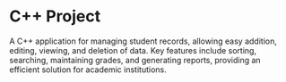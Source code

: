 # C++ Project
A C++ application for managing student records, allowing easy addition, editing, viewing, and deletion of data. Key features include sorting, searching, maintaining grades, and generating reports, providing an efficient solution for academic institutions.
